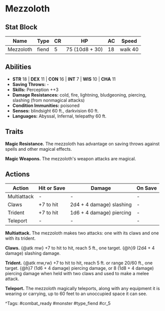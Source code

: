 # Mezzoloth

## Stat Block

| Name | Type | CR | HP | AC | Speed |
|------|------|----|----|----|-------|
| Mezzoloth | fiend | 5 | 75 (10d8 + 30) | 18 | walk 40 |

## Abilities

- **STR** 18 | **DEX** 11 | **CON** 16 | **INT** 7 | **WIS** 10 | **CHA** 11
- **Saving Throws:** -  
- **Skills:** Perception ++3  
- **Damage Resistances:** cold, fire, lightning, bludgeoning, piercing, slashing (from nonmagical attacks)  
- **Condition Immunities:** poisoned  
- **Senses:** blindsight 60 ft., darkvision 60 ft.  
- **Languages:** Abyssal, Infernal, telepathy 60 ft.

## Traits

**Magic Resistance.** The mezzoloth has advantage on saving throws against spells and other magical effects.

**Magic Weapons.** The mezzoloth's weapon attacks are magical.


## Actions

| Action | Hit or Save | Damage | On Save |
|--------|--------------|--------|----------|
| Multiattack | - | - | - |
| Claws | +7 to hit | 2d4 + 4 damage) slashing | - |
| Trident | +7 to hit | 1d6 + 4 damage) piercing | - |
| Teleport | - | - | - |

**Multiattack.** The mezzoloth makes two attacks: one with its claws and one with its trident.

**Claws.** {@atk mw} +7 to hit to hit, reach 5 ft., one target. {@h}9 (2d4 + 4 damage) slashing damage.

**Trident.** {@atk mw,rw} +7 to hit to hit, reach 5 ft. or range 20/60 ft., one target. {@h}7 (1d6 + 4 damage) piercing damage, or 8 (1d8 + 4 damage) piercing damage when held with two claws and used to make a melee attack.

**Teleport.** The mezzoloth magically teleports, along with any equipment it is wearing or carrying, up to 60 feet to an unoccupied space it can see.


^Tags: #combat_ready #monster #type_fiend #cr_5